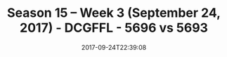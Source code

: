 ---
title: Season 15 – Week 3 (September 24, 2017) - DCGFFL - 5696 vs 5693
teams_score:
- team: 5696
  score: 25
- team: 5693
  score: 13
mvp: Mike Osorio, Andy Allen
game-ball: Daniel Haney, Ken Mitchell
sportsperson: TJ Baggett, Andy Smith
season: 15
week: 3
date: '2017-09-24T22:39:08'
pageid: season-15-week-3-september-24-2017-5696-vs-5693
---